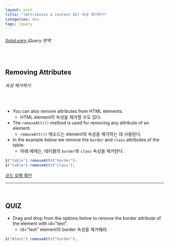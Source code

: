 ```yaml
---
layout: post
title: "(Attributes & Content 02) 속성 제거하기"
categories: dev
tags: jquery
---
```


###### [SoloLearn](https://www.sololearn.com/) jQuery 번역

<br>

## Removing Attributes

###### 속성 제거하기

<br>

- You can also remove attributes from HTML elements.
  - HTML element의 속성을 제거할 수도 있다.
- The `removeAttr()` method is used for removing any attribute of an element.
  - `removeAttr()` 메소드는 element의 속성을 제거하는 데 사용된다.
- In the example below we remove the `border` and `class` attributes of the table:
  - 아래 예제는, 테이블의 `border`와 `class` 속성을 제거한다.

```js
$("table").removeAttr("border");
$("table").removeAttr("class");
```

[코드 실행 확인](https://code.sololearn.com/1111/#html)

------

<br>

## QUIZ

- Drag and drop from the options below to remove the border attribute of the element with id="text".
  - id="text" element의 border 속성을 제거해라.

```js
$("#text").removeAttr("border");
```

<br>